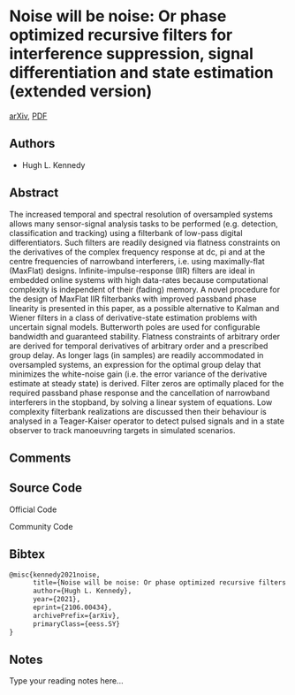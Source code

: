 
# Noise will be noise: Or phase optimized recursive filters for interference suppression, signal differentiation and state estimation (extended version)

[arXiv](https://arxiv.org/abs/2106.0434), [PDF](https://arxiv.org/pdf/2106.0434.pdf)

## Authors

- Hugh L. Kennedy

## Abstract

The increased temporal and spectral resolution of oversampled systems allows many sensor-signal analysis tasks to be performed (e.g. detection, classification and tracking) using a filterbank of low-pass digital differentiators. Such filters are readily designed via flatness constraints on the derivatives of the complex frequency response at dc, pi and at the centre frequencies of narrowband interferers, i.e. using maximally-flat (MaxFlat) designs. Infinite-impulse-response (IIR) filters are ideal in embedded online systems with high data-rates because computational complexity is independent of their (fading) memory. A novel procedure for the design of MaxFlat IIR filterbanks with improved passband phase linearity is presented in this paper, as a possible alternative to Kalman and Wiener filters in a class of derivative-state estimation problems with uncertain signal models. Butterworth poles are used for configurable bandwidth and guaranteed stability. Flatness constraints of arbitrary order are derived for temporal derivatives of arbitrary order and a prescribed group delay. As longer lags (in samples) are readily accommodated in oversampled systems, an expression for the optimal group delay that minimizes the white-noise gain (i.e. the error variance of the derivative estimate at steady state) is derived. Filter zeros are optimally placed for the required passband phase response and the cancellation of narrowband interferers in the stopband, by solving a linear system of equations. Low complexity filterbank realizations are discussed then their behaviour is analysed in a Teager-Kaiser operator to detect pulsed signals and in a state observer to track manoeuvring targets in simulated scenarios.

## Comments



## Source Code

Official Code



Community Code



## Bibtex

```tex
@misc{kennedy2021noise,
      title={Noise will be noise: Or phase optimized recursive filters for interference suppression, signal differentiation and state estimation (extended version)}, 
      author={Hugh L. Kennedy},
      year={2021},
      eprint={2106.00434},
      archivePrefix={arXiv},
      primaryClass={eess.SY}
}
```

## Notes

Type your reading notes here...

